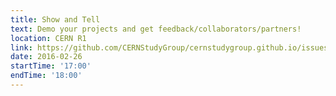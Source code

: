 ```yaml
---
title: Show and Tell
text: Demo your projects and get feedback/collaborators/partners!
location: CERN R1
link: https://github.com/CERNStudyGroup/cernstudygroup.github.io/issues/31
date: 2016-02-26
startTime: '17:00'
endTime: '18:00'
---
```

